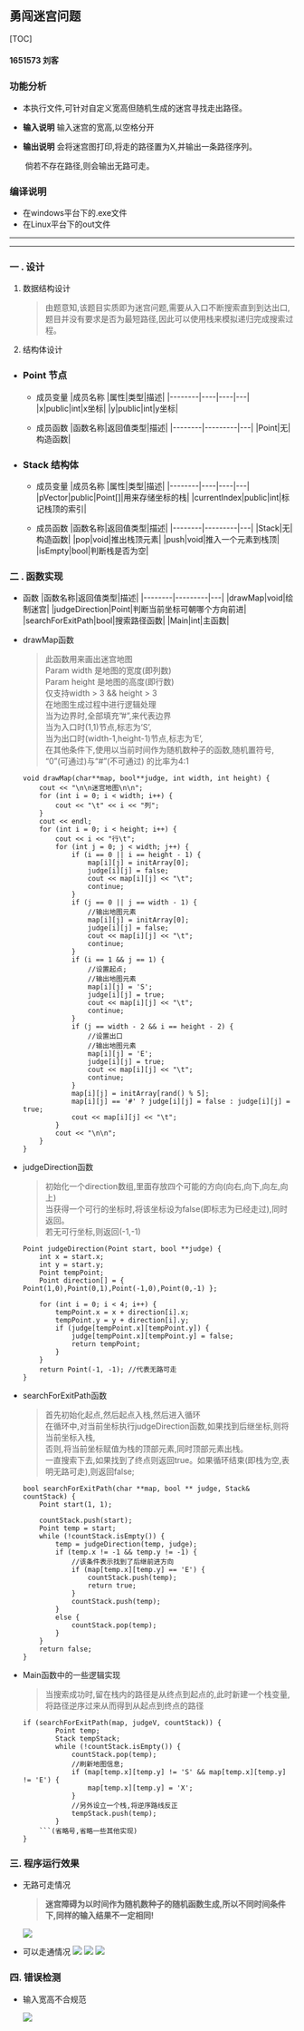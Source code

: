 ## 勇闯迷宫问题 

[TOC]

#### 1651573 刘客

### **功能分析**

+ 本执行文件,可针对自定义宽高但随机生成的迷宫寻找走出路径。

+ **输入说明** 输入迷宫的宽高,以空格分开

+ **输出说明** 会将迷宫图打印,将走的路径置为X,并输出一条路径序列。

  ​                 倘若不存在路径,则会输出无路可走。
### **编译说明**

+ 在windows平台下的.exe文件
+ 在Linux平台下的out文件

----
----

### 一 . 设计

1. 数据结构设计

    >由题意知,该题目实质即为迷宫问题,需要从入口不断搜索直到到达出口,题目并没有要求是否为最短路径,因此可以使用栈来模拟递归完成搜索过程。

2. 结构体设计
+ ### Point 节点
  + 成员变量
    |成员名称 |属性|类型|描述|
    |--------|----|----|---|
    |x|public|int|x坐标|
    |y|public|int|y坐标|

   + 成员函数
        |函数名称|返回值类型|描述|
        |--------|---------|---|
        |Point|无|构造函数|

+ ### Stack 结构体
  + 成员变量
    |成员名称 |属性|类型|描述|
    |--------|----|----|---|
    |pVector|public|Point[]|用来存储坐标的栈|
    |currentIndex|public|int|标记栈顶的索引|

   + 成员函数
      |函数名称|返回值类型|描述|
      |--------|---------|---|
      |Stack|无|构造函数|
      |pop|void|推出栈顶元素|
      |push|void|推入一个元素到栈顶|
      |isEmpty|bool|判断栈是否为空|



### 二 . 函数实现
  + 函数
      |函数名称|返回值类型|描述|
      |--------|---------|---|
      |drawMap|void|绘制迷宫|
      |judgeDirection|Point|判断当前坐标可朝哪个方向前进|
      |searchForExitPath|bool|搜索路径函数|
      |Main|int|主函数|

 - drawMap函数

    >此函数用来画出迷宫地图<br>
    >Param width 是地图的宽度(即列数)<br>
    Param height 是地图的高度(即行数)<br>
    仅支持width > 3 && height > 3<br>
    在地图生成过程中进行逻辑处理<br>
    当为边界时,全部填充”#”,来代表边界<br>
    当为入口时(1,1)节点,标志为‘S’,<br>
    当为出口时(width-1,height-1)节点,标志为’E’,<br>
    在其他条件下,使用以当前时间作为随机数种子的函数,随机置符号,<br>
    “0”(可通过)与“#”(不可通过) 的比率为4:1

    ```   
    void drawMap(char**map, bool**judge, int width, int height) {
        cout << "\n\n迷宫地图\n\n";
        for (int i = 0; i < width; i++) {
            cout << "\t" << i << "列";
        }
        cout << endl;
        for (int i = 0; i < height; i++) {
            cout << i << "行\t";
            for (int j = 0; j < width; j++) {
                if (i == 0 || i == height - 1) {
                    map[i][j] = initArray[0];
                    judge[i][j] = false;
                    cout << map[i][j] << "\t";
                    continue;
                }
                if (j == 0 || j == width - 1) {
                    //输出地图元素
                    map[i][j] = initArray[0];
                    judge[i][j] = false;
                    cout << map[i][j] << "\t";
                    continue;
                }
                if (i == 1 && j == 1) {
                    //设置起点;
                    //输出地图元素
                    map[i][j] = 'S';
                    judge[i][j] = true;
                    cout << map[i][j] << "\t";
                    continue;
                }
                if (j == width - 2 && i == height - 2) {
                    //设置出口
                    //输出地图元素
                    map[i][j] = 'E';
                    judge[i][j] = true;
                    cout << map[i][j] << "\t";
                    continue;
                }
                map[i][j] = initArray[rand() % 5];
                map[i][j] == '#' ? judge[i][j] = false : judge[i][j] = true;
                cout << map[i][j] << "\t";
            }
            cout << "\n\n";
        }
    }
    ```

- judgeDirection函数
  >初始化一个direction数组,里面存放四个可能的方向(向右,向下,向左,向上)<br>
当获得一个可行的坐标时,将该坐标设为false(即标志为已经走过),同时返回。<br>
若无可行坐标,则返回(-1,-1)

    ```
    Point judgeDirection(Point start, bool **judge) {
        int x = start.x;
        int y = start.y;
        Point tempPoint;
        Point direction[] = { Point(1,0),Point(0,1),Point(-1,0),Point(0,-1) };

        for (int i = 0; i < 4; i++) {
            tempPoint.x = x + direction[i].x;
            tempPoint.y = y + direction[i].y;
            if (judge[tempPoint.x][tempPoint.y]) {
                judge[tempPoint.x][tempPoint.y] = false;
                return tempPoint;
            }
        }
        return Point(-1, -1); //代表无路可走
    }
    ```

- searchForExitPath函数
  >首先初始化起点,然后起点入栈,然后进入循环<br>
在循环中,对当前坐标执行judgeDirection函数,如果找到后继坐标,则将当前坐标入栈,<br>
否则,将当前坐标赋值为栈的顶部元素,同时顶部元素出栈。<br>
	一直搜索下去,如果找到了终点则返回true。如果循环结束(即栈为空,表明无路可走),则返回false;

    ```
    bool searchForExitPath(char **map, bool ** judge, Stack& countStack) {
        Point start(1, 1);

        countStack.push(start);
        Point temp = start;
        while (!countStack.isEmpty()) {
            temp = judgeDirection(temp, judge);
            if (temp.x != -1 && temp.y != -1) {
                //该条件表示找到了后继前进方向
                if (map[temp.x][temp.y] == 'E') {
                    countStack.push(temp);
                    return true;
                }
                countStack.push(temp);
            }
            else {
                countStack.pop(temp);
            }
        }
        return false;
    }
    ```

- Main函数中的一些逻辑实现
    >当搜索成功时,留在栈内的路径是从终点到起点的,此时新建一个栈变量,将路径逆序过来从而得到从起点到终点的路径

    ```
    if (searchForExitPath(map, judgeV, countStack)) {
            Point temp;
            Stack tempStack;
            while (!countStack.isEmpty()) {
                countStack.pop(temp);
                //刷新地图信息;
                if (map[temp.x][temp.y] != 'S' && map[temp.x][temp.y] != 'E') {
                    map[temp.x][temp.y] = 'X';
                }
                //另外设立一个栈,将逆序路线反正
                tempStack.push(temp);
            }
        ```(省略号,省略一些其他实现)
    }    
    ```


### 三. 程序运行效果

+ 无路可走情况
    ><b>迷宫障碍为以时间作为随机数种子的随机函数生成,所以不同时间条件下,同样的输入结果不一定相同!</b>

    ![](1.png)


+ 可以走通情况
    ![](11.png)
    ![](12.png)
    ![](13.png)



### 四. 错误检测

+ 输入宽高不合规范

    ![](e1.png)




​    
